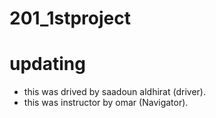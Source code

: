 # 201_1stproject

# **updating**
- this was drived by saadoun aldhirat (driver).
- this was instructor by omar (Navigator).